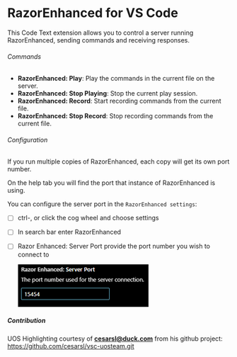# RazorEnhanced for VS Code

This Code Text extension allows you to control a server running RazorEnhanced, sending commands and receiving responses.

###### Commands

- **RazorEnhanced: Play**: Play the commands in the current file on the server.
- **RazorEnhanced: Stop Playing**: Stop the current play session.
- **RazorEnhanced: Record**: Start recording commands from the current file.
- **RazorEnhanced: Stop Record**: Stop recording commands from the current file.

###### Configuration

If you run multiple copies of RazorEnhanced, each copy will get its own port number.

On the help tab you will find the port that instance of RazorEnhanced is using.

You can configure the server port in the `RazorEnhanced settings`:

- [ ] ctrl-, or click the cog wheel and choose settings

- [ ] In search bar enter RazorEnhanced

- [ ] Razor Enhanced: Server Port provide the port number you wish to connect to

  ![settings](settings.png)



##### Contribution

UOS Highlighting courtesy of **cesarsl@duck.com** from his github project: https://github.com/cesarsl/vsc-uosteam.git

